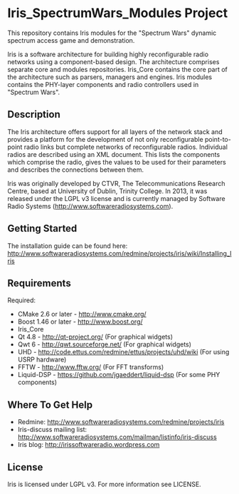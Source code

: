 # Iris_SpectrumWars_Modules Project

This repository contains Iris modules for the "Spectrum Wars" dynamic spectrum access game and demonstration.

Iris is a software architecture for building highly reconfigurable radio networks using a component-based design. The architecture comprises separate core and modules repositories. Iris_Core contains the core part of the architecture such as parsers, managers and engines. Iris modules contains the PHY-layer components and radio controllers used in "Spectrum Wars".

## Description

The Iris architecture offers support for all layers of the network stack and provides a platform for the development of not only reconfigurable point-to-point radio links but complete networks of reconfigurable radios. Individual radios are described using an XML document. This lists the components which comprise the radio, gives the values to be used for their parameters and describes the connections between them.

Iris was originally developed by CTVR, The Telecommunications Research Centre, based at University of Dublin, Trinity College. In 2013, it was released under the LGPL v3 license and is currently managed by Software Radio Systems (http://www.softwareradiosystems.com).

## Getting Started

The installation guide can be found here: http://www.softwareradiosystems.com/redmine/projects/iris/wiki/Installing_Iris

## Requirements

Required:
* CMake 2.6 or later - http://www.cmake.org/
* Boost 1.46 or later - http://www.boost.org/
* Iris_Core
* Qt 4.8 - http://qt-project.org/ (For graphical widgets)
* Qwt 6 - http://qwt.sourceforge.net/ (For graphical widgets)
* UHD - http://code.ettus.com/redmine/ettus/projects/uhd/wiki (For using USRP hardware)
* FFTW - http://www.fftw.org/ (For FFT transforms)
* Liquid-DSP - https://github.com/jgaeddert/liquid-dsp (For some PHY components)

## Where To Get Help

* Redmine: http://www.softwareradiosystems.com/redmine/projects/iris
* Iris-discuss mailing list: http://www.softwareradiosystems.com/mailman/listinfo/iris-discuss
* Iris blog: http://irissoftwareradio.wordpress.com

## License

Iris is licensed under LGPL v3. For more information see LICENSE.

